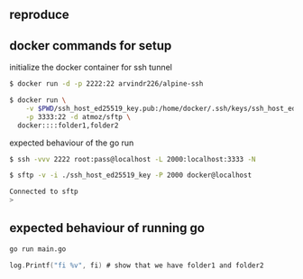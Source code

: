 ## reproduce

## docker commands for setup

initialize the docker container for ssh tunnel
```bash
$ docker run -d -p 2222:22 arvindr226/alpine-ssh
```

```bash
$ docker run \
    -v $PWD/ssh_host_ed25519_key.pub:/home/docker/.ssh/keys/ssh_host_ed25519_key.pub:ro \
    -p 3333:22 -d atmoz/sftp \
  docker::::folder1,folder2
```


expected behaviour of the go run
```bash
$ ssh -vvv 2222 root:pass@localhost -L 2000:localhost:3333 -N
```

```bash
$ sftp -v -i ./ssh_host_ed25519_key -P 2000 docker@localhost

Connected to sftp
> 
```

## expected behaviour of running go
```bash
go run main.go
```

```go
log.Printf("fi %v", fi) # show that we have folder1 and folder2
```